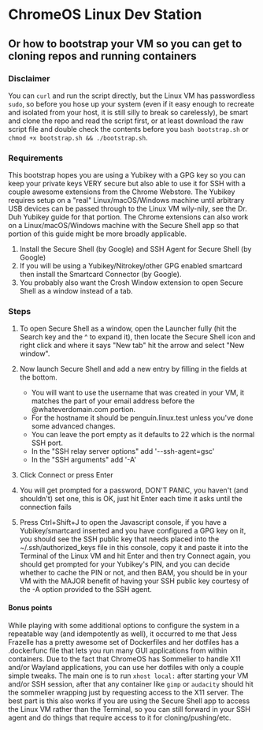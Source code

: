 # ChromeOS Linux Dev Station

## Or how to bootstrap your VM so you can get to cloning repos and running containers

### Disclaimer

You can `curl` and run the script directly, but the Linux VM has passwordless `sudo`, so before you hose up your system (even if it easy enough to recreate and isolated from your host, it is still silly to break so carelessly), be smart and clone the repo and read the script first, or at least download the raw script file and double check the contents before you `bash bootstrap.sh` or `chmod +x bootstrap.sh && ./bootstrap.sh`.

### Requirements

This bootstrap hopes you are using a Yubikey with a GPG key so you can keep your private keys VERY secure but also able to use it for SSH with a couple awesome extensions from the Chrome Webstore. The Yubikey requires setup on a "real" Linux/macOS/Windows machine until arbitrary USB devices can be passed through to the Linux VM wily-nily, see the Dr. Duh Yubikey guide for that portion. The Chrome extensions can also work on a Linux/macOS/Windows machine with the Secure Shell app so that portion of this guide might be more broadly applicable.

1. Install the Secure Shell (by Google) and SSH Agent for Secure Shell (by Google)
2. If you will be using a Yubikey/Nitrokey/other GPG enabled smartcard then install the Smartcard Connector (by Google).
3. You probably also want the Crosh Window extension to open Secure Shell as a window instead of a tab.

### Steps

1. To open Secure Shell as a window, open the Launcher fully (hit the Search key and the ^ to expand it), then locate the Secure Shell icon and right click and where it says "New tab" hit the arrow and select "New window".
2. Now launch Secure Shell and add a new entry by filling in the fields at the bottom.
    * You will want to use the username that was created in your VM, it matches the part of your email address before the @whateverdomain.com portion.
    * For the hostname it should be penguin.linux.test unless you've done some advanced changes.
    * You can leave the port empty as it defaults to 22 which is the normal SSH port.
    * In the "SSH relay server options" add '--ssh-agent=gsc'
    * In the "SSH arguments" add '-A'
3. Click Connect or press Enter

4. You will get prompted for a password, DON'T PANIC, you haven't (and shouldn't) set one, this is OK, just hit Enter each time it asks until the connection fails
5. Press Ctrl+Shift+J to open the Javascript console, if you have a Yubikey/smartcard inserted and you have configured a GPG key on it, you should see the SSH public key that needs placed into the ~/.ssh/authorized_keys file in this console, copy it and paste it into the Terminal of the Linux VM and hit Enter and then try Connect again, you should get prompted for your Yubikey's PIN, and you can decide whether to cache the PIN or not, and then BAM, you should be in your VM with the MAJOR benefit of having your SSH public key courtesy of the -A option provided to the SSH agent.

#### Bonus points

While playing with some additional options to configure the system in a repeatable way (and idempotently as well), it occurred to me that Jess Frazelle has a pretty awesome set of Dockerfiles and her dotfiles has a .dockerfunc file that lets you run many GUI applications from within containers. Due to the fact that ChromeOS has Sommelier to handle X11 and/or Wayland applications, you can use her dotfiles with only a couple simple tweaks. The main one is to run `xhost local:` after starting your VM and/or SSH session, after that any container like `gimp` or `audacity` should hit the sommelier wrapping just by requesting access to the X11 server. The best part is this also works if you are using the Secure Shell app to access the Linux VM rather than the Terminal, so you can still forward in your SSH agent and do things that require access to it for cloning/pushing/etc.
